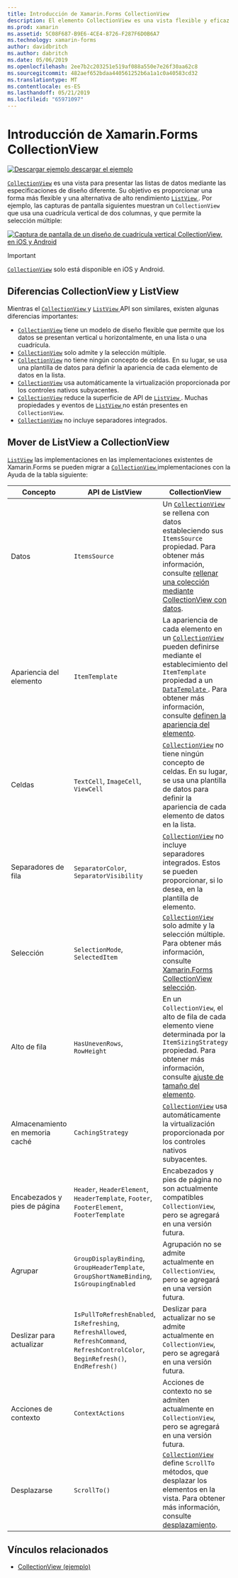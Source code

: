 ```yaml
---
title: Introducción de Xamarin.Forms CollectionView
description: El elemento CollectionView es una vista flexible y eficaz para presentar las listas de datos con las especificaciones de diseño diferente.
ms.prod: xamarin
ms.assetid: 5C08F687-B9E6-4CE4-8726-F287F6D0B6A7
ms.technology: xamarin-forms
author: davidbritch
ms.author: dabritch
ms.date: 05/06/2019
ms.openlocfilehash: 2ee7b2c203251e519af088a550e7e26f30aa62c8
ms.sourcegitcommit: 482aef652bdaa440561252b6a1a1c0a40583cd32
ms.translationtype: MT
ms.contentlocale: es-ES
ms.lasthandoff: 05/21/2019
ms.locfileid: "65971097"
---
```

# <a name="xamarinforms-collectionview-introduction"></a>Introducción de Xamarin.Forms CollectionView

[![Descargar ejemplo](~/media/shared/download.png) descargar el ejemplo](https://github.com/xamarin/xamarin-forms-samples/tree/forms40/UserInterface/CollectionViewDemos/)

[`CollectionView`](xref:Xamarin.Forms.CollectionView) es una vista para presentar las listas de datos mediante las especificaciones de diseño diferente. Su objetivo es proporcionar una forma más flexible y una alternativa de alto rendimiento [ `ListView` ](xref:Xamarin.Forms.ListView). Por ejemplo, las capturas de pantalla siguientes muestran un `CollectionView` que usa una cuadrícula vertical de dos columnas, y que permite la selección múltiple:

[![Captura de pantalla de un diseño de cuadrícula vertical CollectionView, en iOS y Android](introduction-images/verticalgrid-multipleselection.png "CollectionView diseño de cuadrícula vertical con selección múltiple")](introduction-images/verticalgrid-multipleselection-large.png#lightbox "CollectionView diseño de cuadrícula vertical con selección múltiple")

> [!IMPORTANT]
> [`CollectionView`](xref:Xamarin.Forms.CollectionView) solo está disponible en iOS y Android.

## <a name="collectionview-and-listview-differences"></a>Diferencias CollectionView y ListView

Mientras el [ `CollectionView` ](xref:Xamarin.Forms.CollectionView) y [ `ListView` ](xref:Xamarin.Forms.ListView) API son similares, existen algunas diferencias importantes:

- [`CollectionView`](xref:Xamarin.Forms.CollectionView) tiene un modelo de diseño flexible que permite que los datos se presentan vertical u horizontalmente, en una lista o una cuadrícula.
- [`CollectionView`](xref:Xamarin.Forms.CollectionView) solo admite y la selección múltiple.
- [`CollectionView`](xref:Xamarin.Forms.CollectionView) no tiene ningún concepto de celdas. En su lugar, se usa una plantilla de datos para definir la apariencia de cada elemento de datos en la lista.
- [`CollectionView`](xref:Xamarin.Forms.CollectionView) usa automáticamente la virtualización proporcionada por los controles nativos subyacentes.
- [`CollectionView`](xref:Xamarin.Forms.CollectionView) reduce la superficie de API de [ `ListView` ](xref:Xamarin.Forms.ListView). Muchas propiedades y eventos de [ `ListView` ](xref:Xamarin.Forms.ListView) no están presentes en `CollectionView`.
- [`CollectionView`](xref:Xamarin.Forms.CollectionView) no incluye separadores integrados.

## <a name="move-from-listview-to-collectionview"></a>Mover de ListView a CollectionView

[`ListView`](xref:Xamarin.Forms.ListView) las implementaciones en las implementaciones existentes de Xamarin.Forms se pueden migrar a [ `CollectionView` ](xref:Xamarin.Forms.CollectionView) implementaciones con la Ayuda de la tabla siguiente:

| Concepto | API de ListView | CollectionView |
|---|---|---|
| Datos | `ItemsSource` | Un [ `CollectionView` ](xref:Xamarin.Forms.CollectionView) se rellena con datos estableciendo sus `ItemsSource` propiedad. Para obtener más información, consulte [rellenar una colección mediante CollectionView con datos](populate-data.md#populate-a-collectionview-with-data). |
| Apariencia del elemento | `ItemTemplate` | La apariencia de cada elemento en un [ `CollectionView` ](xref:Xamarin.Forms.CollectionView) pueden definirse mediante el establecimiento del `ItemTemplate` propiedad a un [ `DataTemplate` ](xref:Xamarin.Forms.DataTemplate). Para obtener más información, consulte [definen la apariencia del elemento](populate-data.md#define-item-appearance). |
| Celdas | `TextCell`, `ImageCell`, `ViewCell` | [`CollectionView`](xref:Xamarin.Forms.CollectionView) no tiene ningún concepto de celdas. En su lugar, se usa una plantilla de datos para definir la apariencia de cada elemento de datos en la lista. |
| Separadores de fila | `SeparatorColor`, `SeparatorVisibility` | [`CollectionView`](xref:Xamarin.Forms.CollectionView) no incluye separadores integrados. Estos se pueden proporcionar, si lo desea, en la plantilla de elemento. |
| Selección | `SelectionMode`, `SelectedItem` | [`CollectionView`](xref:Xamarin.Forms.CollectionView) solo admite y la selección múltiple. Para obtener más información, consulte [Xamarin.Forms CollectionView selección](selection.md). |
| Alto de fila | `HasUnevenRows`, `RowHeight` | En un `CollectionView`, el alto de fila de cada elemento viene determinada por la `ItemSizingStrategy` propiedad. Para obtener más información, consulte [ajuste de tamaño del elemento](layout.md#item-sizing).|
| Almacenamiento en memoria caché | `CachingStrategy` | [`CollectionView`](xref:Xamarin.Forms.CollectionView) usa automáticamente la virtualización proporcionada por los controles nativos subyacentes. |
| Encabezados y pies de página | `Header`, `HeaderElement`, `HeaderTemplate`, `Footer`, `FooterElement`, `FooterTemplate` | Encabezados y pies de página no son actualmente compatibles `CollectionView`, pero se agregará en una versión futura.|
| Agrupar | `GroupDisplayBinding`, `GroupHeaderTemplate`, `GroupShortNameBinding`, `IsGroupingEnabled` | Agrupación no se admite actualmente en `CollectionView`, pero se agregará en una versión futura. |
| Deslizar para actualizar | `IsPullToRefreshEnabled`, `IsRefreshing`, `RefreshAllowed`, `RefreshCommand`, `RefreshControlColor`, `BeginRefresh()`, `EndRefresh()` | Deslizar para actualizar no se admite actualmente en `CollectionView`, pero se agregará en una versión futura. |
| Acciones de contexto | `ContextActions` | Acciones de contexto no se admiten actualmente en `CollectionView`, pero se agregará en una versión futura. |
| Desplazarse | `ScrollTo()` | [`CollectionView`](xref:Xamarin.Forms.CollectionView) define `ScrollTo` métodos, que desplazar los elementos en la vista. Para obtener más información, consulte [desplazamiento](scrolling.md). |

## <a name="related-links"></a>Vínculos relacionados

- [CollectionView (ejemplo)](https://github.com/xamarin/xamarin-forms-samples/tree/forms40/UserInterface/CollectionViewDemos/)
